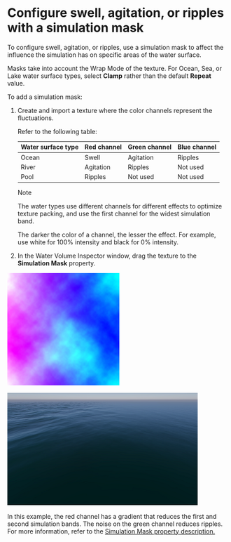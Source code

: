 # Configure swell, agitation, or ripples with a simulation mask

To configure swell, agitation, or ripples, use a simulation mask to affect the influence the simulation has on specific areas of the water surface.

Masks take into account the Wrap Mode of the texture. For Ocean, Sea, or Lake water surface types, select **Clamp** rather than the default **Repeat** value.

To add a simulation mask:

1. Create and import a texture where the color channels represent the fluctuations.

	Refer to the following table:

    | Water surface type  | Red channel | Green channel | Blue channel |
    |---------------------|-------------|---------------|--------------|
    | Ocean               | Swell       | Agitation     | Ripples      |
    | River               | Agitation   | Ripples       | Not used     |
    | Pool                | Ripples     | Not used      | Not used     |

    > [!NOTE]
    > The water types use different channels for different effects to optimize texture packing, and use the first channel for the widest simulation band.

    The darker the color of a channel, the lesser the effect. For example, use white for 100% intensity and black for 0% intensity.

1. In the Water Volume Inspector window, drag the texture to the **Simulation Mask** property.

![A water mask that's more red towards the left and more blue towards the right.](Images/WaterMask_Example-22.2.png)

![An ocean rendered using the water mask.](Images/WaterMask_ExempleRender.PNG)

In this example, the red channel has a gradient that reduces the first and second simulation bands. The noise on the green channel reduces ripples. For more information, refer to the <a href="settings-and-properties-related-to-the-water-system.md#simulationmask">Simulation Mask property description.